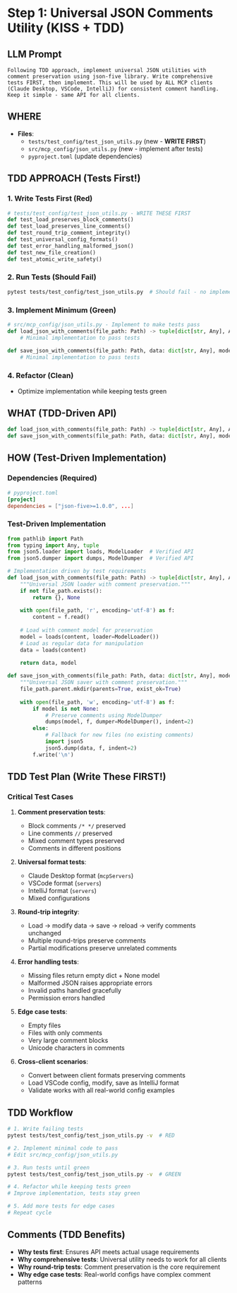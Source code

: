 # Step 1: Universal JSON Comments Utility (KISS + TDD)

## LLM Prompt
```
Following TDD approach, implement universal JSON utilities with comment preservation using json-five library. Write comprehensive tests FIRST, then implement. This will be used by ALL MCP clients (Claude Desktop, VSCode, IntelliJ) for consistent comment handling. Keep it simple - same API for all clients.
```

## WHERE
- **Files**: 
  - `tests/test_config/test_json_utils.py` (new - **WRITE FIRST**)
  - `src/mcp_config/json_utils.py` (new - implement after tests)
  - `pyproject.toml` (update dependencies)

## TDD APPROACH (Tests First!)
### 1. Write Tests First (Red)
```python
# tests/test_config/test_json_utils.py - WRITE THESE FIRST
def test_load_preserves_block_comments()
def test_load_preserves_line_comments()
def test_round_trip_comment_integrity()
def test_universal_config_formats()
def test_error_handling_malformed_json()
def test_new_file_creation()
def test_atomic_write_safety()
```

### 2. Run Tests (Should Fail)
```bash
pytest tests/test_config/test_json_utils.py  # Should fail - no implementation yet
```

### 3. Implement Minimum (Green)
```python
# src/mcp_config/json_utils.py - Implement to make tests pass
def load_json_with_comments(file_path: Path) -> tuple[dict[str, Any], Any]:
    # Minimal implementation to pass tests
    
def save_json_with_comments(file_path: Path, data: dict[str, Any], model: Any = None) -> None:
    # Minimal implementation to pass tests
```

### 4. Refactor (Clean)
- Optimize implementation while keeping tests green

## WHAT (TDD-Driven API)
```python
def load_json_with_comments(file_path: Path) -> tuple[dict[str, Any], Any]
def save_json_with_comments(file_path: Path, data: dict[str, Any], model: Any = None) -> None
```

## HOW (Test-Driven Implementation)
### Dependencies (Required)
```toml
# pyproject.toml
[project]
dependencies = ["json-five>=1.0.0", ...]
```

### Test-Driven Implementation
```python
from pathlib import Path
from typing import Any, tuple
from json5.loader import loads, ModelLoader  # Verified API
from json5.dumper import dumps, ModelDumper  # Verified API

# Implementation driven by test requirements
def load_json_with_comments(file_path: Path) -> tuple[dict[str, Any], Any]:
    """Universal JSON loader with comment preservation."""
    if not file_path.exists():
        return {}, None
    
    with open(file_path, 'r', encoding='utf-8') as f:
        content = f.read()
    
    # Load with comment model for preservation
    model = loads(content, loader=ModelLoader())
    # Load as regular data for manipulation
    data = loads(content)
    
    return data, model

def save_json_with_comments(file_path: Path, data: dict[str, Any], model: Any = None) -> None:
    """Universal JSON saver with comment preservation."""
    file_path.parent.mkdir(parents=True, exist_ok=True)
    
    with open(file_path, 'w', encoding='utf-8') as f:
        if model is not None:
            # Preserve comments using ModelDumper
            dumps(model, f, dumper=ModelDumper(), indent=2)
        else:
            # Fallback for new files (no existing comments)
            import json5
            json5.dump(data, f, indent=2)
        f.write('\n')
```

## TDD Test Plan (Write These FIRST!)
### Critical Test Cases
1. **Comment preservation tests**:
   - Block comments `/* */` preserved
   - Line comments `//` preserved  
   - Mixed comment types preserved
   - Comments in different positions

2. **Universal format tests**:
   - Claude Desktop format (`mcpServers`)
   - VSCode format (`servers`)
   - IntelliJ format (`servers`)
   - Mixed configurations

3. **Round-trip integrity**:
   - Load → modify data → save → reload → verify comments unchanged
   - Multiple round-trips preserve comments
   - Partial modifications preserve unrelated comments

4. **Error handling tests**:
   - Missing files return empty dict + None model
   - Malformed JSON raises appropriate errors
   - Invalid paths handled gracefully
   - Permission errors handled

5. **Edge case tests**:
   - Empty files
   - Files with only comments
   - Very large comment blocks
   - Unicode characters in comments

6. **Cross-client scenarios**:
   - Convert between client formats preserving comments
   - Load VSCode config, modify, save as IntelliJ format
   - Validate works with all real-world config examples

## TDD Workflow
```bash
# 1. Write failing tests
pytest tests/test_config/test_json_utils.py -v  # RED

# 2. Implement minimal code to pass
# Edit src/mcp_config/json_utils.py

# 3. Run tests until green
pytest tests/test_config/test_json_utils.py -v  # GREEN

# 4. Refactor while keeping tests green
# Improve implementation, tests stay green

# 5. Add more tests for edge cases
# Repeat cycle
```

## Comments (TDD Benefits)
- **Why tests first**: Ensures API meets actual usage requirements
- **Why comprehensive tests**: Universal utility needs to work for all clients
- **Why round-trip tests**: Comment preservation is the core requirement
- **Why edge case tests**: Real-world configs have complex comment patterns
